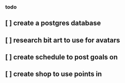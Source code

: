 ### todo

## [ ] create a postgres database
## [ ] research bit art to use for avatars
## [ ] create schedule to post goals on
## [ ] create shop to use points in
